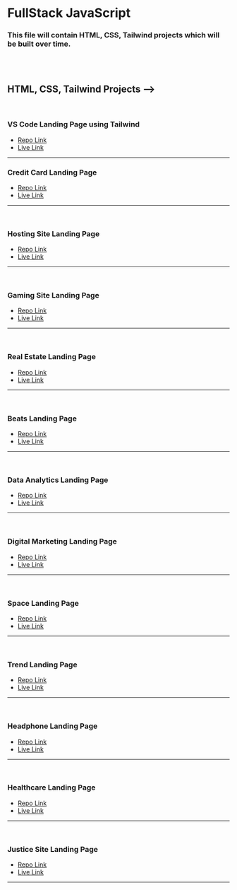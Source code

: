 # FullStack JavaScript 

### This file will contain HTML, CSS, Tailwind projects which will be built over time.
<br>
<br>

## HTML, CSS, Tailwind Projects -->

<br>

### VS Code Landing Page using Tailwind
- [Repo Link](https://github.com/MadhavSahi/FullStack-JavaScript-2022-23/tree/main/Class-08-Tailwind_27Nov2022/VSCode_Clone_Tailwind "Repo Link")
- [Live Link](https://madhavsahi-vscode-clone-tailwind.netlify.app/ "Live Link")

<hr>

### Credit Card Landing Page
- [Repo Link](https://github.com/MadhavSahi/FullStack-JavaScript-2022-23/tree/main/Projects-Sols/12%20Dec%20Projects%20Sols%20-%20HTML%2CCSS/Project-1-Sol-Credit_Card_Page "Repo Link")
- [Live Link](https://credit-card-page-html-css-madhavsahi.netlify.app/ "Live Link")

<hr>
<br>

### Hosting Site Landing Page
- [Repo Link](https://github.com/MadhavSahi/FullStack-JavaScript-2022-23/tree/main/Projects-Sols/12%20Dec%20Projects%20Sols%20-%20HTML%2CCSS/Project-2-Sol-Hosting_Site_Page "Repo Link")
- [Live Link](https://hosting-site-html-css-madhavsahi.netlify.app/ "Live Link")

<hr>
<br>

### Gaming Site Landing Page
- [Repo Link](https://github.com/MadhavSahi/FullStack-JavaScript-2022-23/tree/main/Projects-Sols/12%20Dec%20Projects%20Sols%20-%20HTML%2CCSS/Project-3-Sol-Gaming_Landing_Page "Repo Link")
- [Live Link](https://gamingsite-html-css-madhavsahi.netlify.app/ "Live Link")

<hr>
<br>

### Real Estate Landing Page
- [Repo Link](https://github.com/MadhavSahi/FullStack-JavaScript-2022-23/tree/main/Projects-Sols/12%20Dec%20Projects%20Sols%20-%20HTML%2CCSS/Project-4-Sol_Real_Estate_Page "Repo Link")
- [Live Link](https://realestate-html-css-madhavsahi.netlify.app/ "Live Link")

<hr>
<br>

### Beats Landing Page
- [Repo Link](https://github.com/MadhavSahi/FullStack-JavaScript-2022-23/tree/main/Projects-Sols/12%20Dec%20Projects%20Sols%20-%20HTML%2CCSS/Project-5-Sol-Beats_Landing_Page "Repo Link")
- [Live Link](https://realestate-html-css-madhavsahi.netlify.app/ "Live Link")

<hr>
<br>

### Data Analytics Landing Page
- [Repo Link](https://github.com/MadhavSahi/FullStack-JavaScript-2022-23/tree/main/Projects-Sols/12%20Dec%20Projects%20Sols%20-%20HTML%2CCSS/Project-6-Sol-Data_Analytics_Page "Repo Link")
- [Live Link](https://realestate-html-css-madhavsahi.netlify.app/ "Live Link")

<hr>
<br>

### Digital Marketing Landing Page
- [Repo Link](https://github.com/MadhavSahi/FullStack-JavaScript-2022-23/tree/main/Projects-Sols/20Nov-Project_Sols%20-%20HTML%2CCSS/Project-1-Sol "Repo Link")
- [Live Link](https://realestate-html-css-madhavsahi.netlify.app/ "Live Link")

<hr>
<br>

### Space Landing Page
- [Repo Link](https://github.com/MadhavSahi/FullStack-JavaScript-2022-23/tree/main/Projects-Sols/20Nov-Project_Sols%20-%20HTML%2CCSS/Project-2-Sol "Repo Link")
- [Live Link](https://realestate-html-css-madhavsahi.netlify.app/ "Live Link")

<hr>
<br>

### Trend Landing Page
- [Repo Link](https://github.com/MadhavSahi/FullStack-JavaScript-2022-23/tree/main/Projects-Sols/20Nov-Project_Sols%20-%20HTML%2CCSS/Project-3-Sol "Repo Link")
- [Live Link](https://realestate-html-css-madhavsahi.netlify.app/ "Live Link")

<hr>
<br>

### Headphone Landing Page 
- [Repo Link](https://github.com/MadhavSahi/FullStack-JavaScript-2022-23/tree/main/Projects-Sols/26%20Nov%20Project%20Sols%20-%20Tailwind/Project-1-Sol "Repo Link")
- [Live Link](https://realestate-html-css-madhavsahi.netlify.app/ "Live Link")

<hr>
<br>

### Healthcare Landing Page
- [Repo Link](https://github.com/MadhavSahi/FullStack-JavaScript-2022-23/tree/main/Projects-Sols/26%20Nov%20Project%20Sols%20-%20Tailwind/Project-2-Sol "Repo Link")
- [Live Link](https://realestate-html-css-madhavsahi.netlify.app/ "Live Link")

<hr>
<br>

### Justice Site Landing Page 
- [Repo Link](https://github.com/MadhavSahi/FullStack-JavaScript-2022-23/tree/main/Projects-Sols/26%20Nov%20Project%20Sols%20-%20Tailwind/Project-3-Sol "Repo Link")
- [Live Link](https://realestate-html-css-madhavsahi.netlify.app/ "Live Link")

<hr>
<br>
